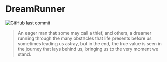 # DreamRunner
![GitHub last commit](https://img.shields.io/github/last-commit/marcrafting/longshot-legends)

> An eager man that some may call a thief, and others, a dreamer running through the many obstacles that life presents before us sometimes leading us astray, but in the end, the true value is seen in the journey that lays behind us, bringing us to the very moment we stand.
